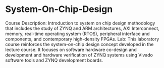 # System-On-Chip-Design


Course Description: Introduction to system on chip design methodology that includes the study of ZYNQ and ARM architectures, AXI Interconnect, memory, real-time operating system (RTOS), peripheral interface and components, and contemporary high-density FPGAs. Lab: This laboratory course reinforces the system-on-chip design concept developed in the lecture course. It focuses on software hardware co-design and development and hardware verification of ZYNQ systems using Vivado software tools and ZYNQ development boards.
